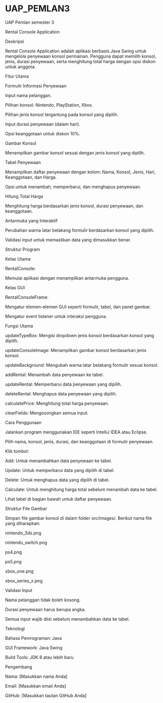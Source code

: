 # UAP_PEMLAN3
UAP Pemlan semester 3

Rental Console Application

Deskripsi

Rental Console Application adalah aplikasi berbasis Java Swing untuk mengelola penyewaan konsol permainan. Pengguna dapat memilih konsol, jenis, durasi penyewaan, serta menghitung total harga dengan opsi diskon untuk anggota.

Fitur Utama

Formulir Informasi Penyewaan

Input nama pelanggan.

Pilihan konsol: Nintendo, PlayStation, Xbox.

Pilihan jenis konsol tergantung pada konsol yang dipilih.

Input durasi penyewaan (dalam hari).

Opsi keanggotaan untuk diskon 10%.

Gambar Konsol

Menampilkan gambar konsol sesuai dengan jenis konsol yang dipilih.

Tabel Penyewaan

Menampilkan daftar penyewaan dengan kolom: Nama, Konsol, Jenis, Hari, Keanggotaan, dan Harga.

Opsi untuk menambah, memperbarui, dan menghapus penyewaan.

Hitung Total Harga

Menghitung harga berdasarkan jenis konsol, durasi penyewaan, dan keanggotaan.

Antarmuka yang Interaktif

Perubahan warna latar belakang formulir berdasarkan konsol yang dipilih.

Validasi input untuk memastikan data yang dimasukkan benar.

Struktur Program

Kelas Utama

RentalConsole:

Memulai aplikasi dengan menampilkan antarmuka pengguna.

Kelas GUI

RentalConsoleFrame:

Mengatur elemen-elemen GUI seperti formulir, tabel, dan panel gambar.

Mengatur event listener untuk interaksi pengguna.

Fungsi Utama

updateTypeBox: Mengisi dropdown jenis konsol berdasarkan konsol yang dipilih.

updateConsoleImage: Menampilkan gambar konsol berdasarkan jenis konsol.

updateBackground: Mengubah warna latar belakang formulir sesuai konsol.

addRental: Menambah data penyewaan ke tabel.

updateRental: Memperbarui data penyewaan yang dipilih.

deleteRental: Menghapus data penyewaan yang dipilih.

calculatePrice: Menghitung total harga penyewaan.

clearFields: Mengosongkan semua input.

Cara Penggunaan

Jalankan program menggunakan IDE seperti IntelliJ IDEA atau Eclipse.

Pilih nama, konsol, jenis, durasi, dan keanggotaan di formulir penyewaan.

Klik tombol:

Add: Untuk menambahkan data penyewaan ke tabel.

Update: Untuk memperbarui data yang dipilih di tabel.

Delete: Untuk menghapus data yang dipilih di tabel.

Calculate: Untuk menghitung harga total sebelum menambah data ke tabel.

Lihat tabel di bagian bawah untuk daftar penyewaan.

Struktur File Gambar

Simpan file gambar konsol di dalam folder src/images/. Berikut nama file yang diharapkan:

nintendo_3ds.png

nintendo_switch.png

ps4.png

ps5.png

xbox_one.png

xbox_series_x.png

Validasi Input

Nama pelanggan tidak boleh kosong.

Durasi penyewaan harus berupa angka.

Semua input wajib diisi sebelum menambahkan data ke tabel.

Teknologi

Bahasa Pemrograman: Java

GUI Framework: Java Swing

Build Tools: JDK 8 atau lebih baru

Pengembang

Nama: [Masukkan nama Anda]

Email: [Masukkan email Anda]

GitHub: [Masukkan tautan GitHub Anda]

